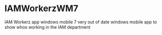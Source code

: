 # IAMWorkerzWM7
IAM Workerz app windows mobile 7 very out of date windows mobile app to show whos working in the IAM department
